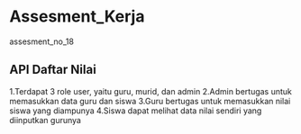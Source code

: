 # Assesment_Kerja
assesment_no_18

## API Daftar Nilai
1.Terdapat 3 role user, yaitu guru, murid, dan admin
2.Admin bertugas untuk memasukkan data guru dan siswa
3.Guru bertugas untuk memasukkan nilai siswa yang diampunya
4.Siswa dapat melihat data nilai sendiri yang diinputkan gurunya



